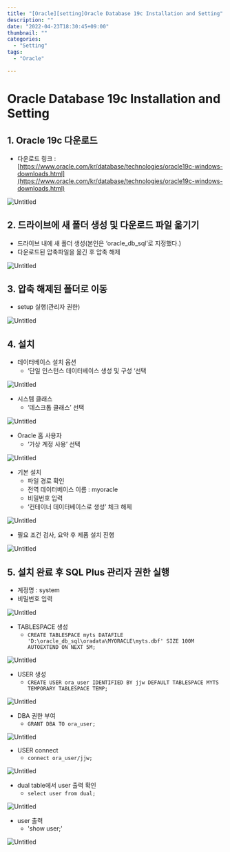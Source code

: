 ```yaml
---
title: "[Oracle][setting]Oracle Database 19c Installation and Setting"
description: ""
date: "2022-04-23T18:30:45+09:00"
thumbnail: ""
categories:
  - "Setting"
tags:
  - "Oracle"

---
```

<!--more-->
# Oracle Database 19c Installation and Setting

## 1. Oracle 19c 다운로드

- 다운로드 링크 : [https://www.oracle.com/kr/database/technologies/oracle19c-windows-downloads.html](https://www.oracle.com/kr/database/technologies/oracle19c-windows-downloads.html)

![Untitled](/images/setting_images/oracle_database_19c_setting/Untitled.png)

## 2. 드라이브에 새 폴더 생성 및 다운로드 파일 옮기기

- 드라이브 내에 새 폴더 생성(본인은 ‘oracle_db_sql’로 지정했다.)
- 다운로드된 압축파일을 옮긴 후 압축 해제

![Untitled](/images/setting_images/oracle_database_19c_setting/Untitled_1.png)

## 3. 압축 해제된 폴더로 이동

- setup 실행(관리자 권한)

![Untitled](/images/setting_images/oracle_database_19c_setting/Untitled_2.png)

## 4. 설치

- 데이터베이스 설치 옵션
    - ‘단일 인스턴스 데이터베이스 생성 및 구성 ‘선택

![Untitled](/images/setting_images/oracle_database_19c_setting/Untitled_3.png)

- 시스템 클래스
    - ‘데스크톱 클래스’ 선택

![Untitled](/images/setting_images/oracle_database_19c_setting/Untitled_4.png)

- Oracle 홈 사용자
    - ‘가상 계정 사용’  선택

![Untitled](/images/setting_images/oracle_database_19c_setting/Untitled_5.png)

- 기본 설치
    - 파일 경로 확인
    - 전역 데이터베이스 이름 : myoracle
    - 비밀번호 입력
    - ‘컨테이너 데이터베이스로 생성’ 체크 해제

![Untitled](/images/setting_images/oracle_database_19c_setting/Untitled_6.png)

- 필요 조건 검사, 요약 후 제품 설치 진행

![Untitled](/images/setting_images/oracle_database_19c_setting/Untitled_7.png)

## 5. 설치 완료 후 SQL Plus 관리자 권한 실행

- 계정명 : system
- 비밀번호 입력

![Untitled](/images/setting_images/oracle_database_19c_setting/Untitled_8.png)

- TABLESPACE 생성
    - `CREATE TABLESPACE myts DATAFILE 'D:\oracle_db_sql\oradata\MYORACLE\myts.dbf' SIZE 100M AUTOEXTEND ON NEXT 5M;`

![Untitled](/images/setting_images/oracle_database_19c_setting/Untitled_9.png)

- USER 생성
    - `CREATE USER ora_user IDENTIFIED BY jjw DEFAULT TABLESPACE MYTS TEMPORARY TABLESPACE TEMP;`

![Untitled](/images/setting_images/oracle_database_19c_setting/Untitled_10.png)

- DBA 권한 부여
    - `GRANT DBA TO ora_user;`

![Untitled](/images/setting_images/oracle_database_19c_setting/Untitled_11.png)

- USER connect
    - `connect ora_user/jjw;`

![Untitled](/images/setting_images/oracle_database_19c_setting/Untitled_12.png)

- dual table에서 user 출력 확인
    - `select user from dual;`

![Untitled](/images/setting_images/oracle_database_19c_setting/Untitled_13.png)

- user 출력
    - 'show user;'

![Untitled](/images/setting_images/oracle_database_19c_setting/Untitled_14.PNG)